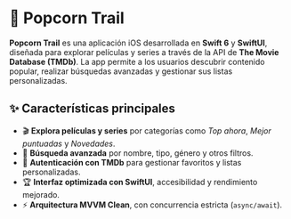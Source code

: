 # 🍿 Popcorn Trail

**Popcorn Trail** es una aplicación iOS desarrollada en **Swift 6** y **SwiftUI**, diseñada para explorar películas y series a través de la API de **The Movie Database (TMDb)**. La app permite a los usuarios descubrir contenido popular, realizar búsquedas avanzadas y gestionar sus listas personalizadas. 

## ✨ **Características principales**
- 🎬 **Explora películas y series** por categorías como *Top ahora*, *Mejor puntuadas* y *Novedades*.
- 🔎 **Búsqueda avanzada** por nombre, tipo, género y otros filtros.
- 🔐 **Autenticación con TMDb** para gestionar favoritos y listas personalizadas.
- 🏆 **Interfaz optimizada con SwiftUI**, accesibilidad y rendimiento mejorado.
- ⚡ **Arquitectura MVVM Clean**, con concurrencia estricta (`async/await`).
